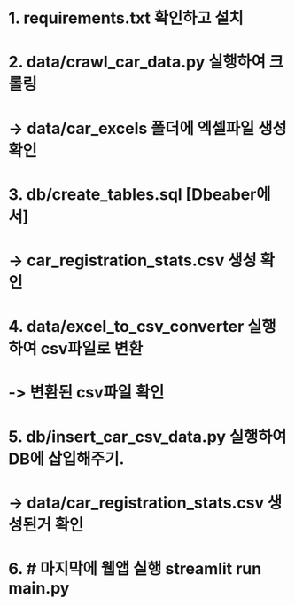 # 1. requirements.txt 확인하고 설치

# 2. data/crawl_car_data.py 실행하여 크롤링

# -> data/car_excels 폴더에 엑셀파일 생성 확인

# 3. db/create_tables.sql [Dbeaber에서]

# -> car_registration_stats.csv 생성 확인

# 4. data/excel_to_csv_converter 실행하여 csv파일로 변환

# -> 변환된 csv파일 확인

# 5. db/insert_car_csv_data.py 실행하여 DB에 삽입해주기.

# -> data/car_registration_stats.csv 생성된거 확인

# 6. # 마지막에 웹앱 실행 streamlit run main.py
